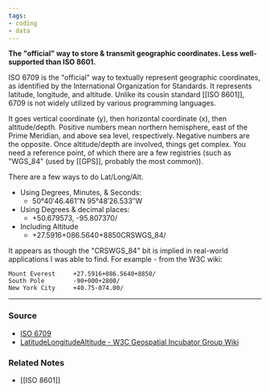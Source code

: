 ```yaml
---
tags:
- coding
- data
---
```

**The "official" way to store & transmit geographic coordinates. Less well-supported than ISO 8601.**

ISO 6709 is the "official" way to textually represent geographic coordinates, as identified by the International Organization for Standards. It represents latitude, longitude, and altitude. Unlike its cousin standard [[ISO 8601]], 6709 is not widely utilized by various programming languages.

It goes vertical coordinate (y), then horizontal coordinate (x), then altitude/depth. Positive numbers mean northern hemisphere, east of the Prime Meridian, and above sea level, respectively. Negative numbers are the opposite. Once altitude/depth are involved, things get complex. You need a reference point, of which there are a few registries (such as "WGS_84" (used by [[GPS]], probably the most common)).

There are a few ways to do Lat/Long/Alt.
- Using Degrees, Minutes, & Seconds:
    - 50°40′46.461″N 95°48′26.533″W
- Using Degrees & decimal places:
    - +50.679573, -95.807370/
- Including Altitude
    - +27.5916+086.5640+8850CRSWGS_84/

It appears as though the "CRSWGS_84" bit is implied in real-world applications I was able to find. For example - from the W3C wiki:

```
Mount Everest     +27.5916+086.5640+8850/
South Pole        -90+000+2800/
New York City     +40.75-074.00/ 
```

---

### Source
- [ISO 6709](https://en.wikipedia.org/wiki/ISO_6709)
- [LatitudeLongitudeAltitude - W3C Geospatial Incubator Group Wiki](https://www.w3.org/2005/Incubator/geo/Wiki/LatitudeLongitudeAltitude)

### Related Notes
- [[ISO 8601]]
